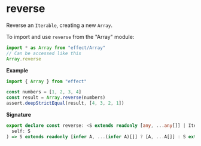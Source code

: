 # reverse

Reverse an `Iterable`, creating a new `Array`.

To import and use `reverse` from the "Array" module:

```ts
import * as Array from "effect/Array"
// Can be accessed like this
Array.reverse
```

**Example**

```ts
import { Array } from "effect"

const numbers = [1, 2, 3, 4]
const result = Array.reverse(numbers)
assert.deepStrictEqual(result, [4, 3, 2, 1])
```

**Signature**

```ts
export declare const reverse: <S extends readonly [any, ...any[]] | Iterable<any>>(
  self: S
) => S extends readonly [infer A, ...(infer A)[]] ? [A, ...A[]] : S extends Iterable<infer A> ? A[] : never
```
